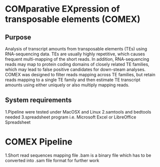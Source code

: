 COMparative EXpression of transposable elements (COMEX)
=====

Purpose
---

Analysis of transcript amounts from transposable elements (TEs) using RNA-sequencing data. TEs are usually highly repetitive, which causes frequent multi-mapping of the short reads. In addition, RNA-sequencing reads may map to protein coding domains of closely related TE families, which may lead to false positive candidates for down-steam analyses. COMEX was designed to filter reads mapping across TE families, but retain reads mapping to a single TE family and then estimate TE transcript amounts using either uniquely or also multiply mapping reads.

System requirements
---
1.Pipeline were tested under MacOSX and Linux
2.samtools and bedtools needed
3.spreadsheet program i.e. Microsoft Excel or LibreOffice Spreadsheet

COMEX Pipeline
=====

1.Short read sequences mapping file .bam is a binary file which has to be converted into .sam file format for further work
